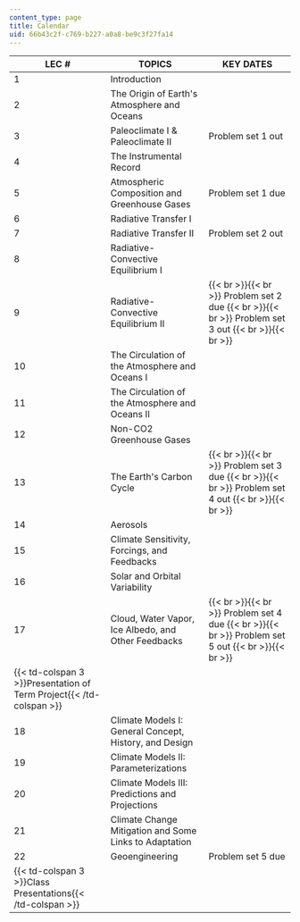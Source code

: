 ```yaml
---
content_type: page
title: Calendar
uid: 66b43c2f-c769-b227-a0a8-be9c3f27fa14
---
```


| LEC # | TOPICS | KEY DATES |
| --- | --- | --- |
| 1 | Introduction | &nbsp; |
| 2 | The Origin of Earth's Atmosphere and Oceans | &nbsp; |
| 3 | Paleoclimate I & Paleoclimate II | Problem set 1 out |
| 4 | The Instrumental Record | &nbsp; |
| 5 | Atmospheric Composition and Greenhouse Gases | Problem set 1 due |
| 6 | Radiative Transfer I | &nbsp; |
| 7 | Radiative Transfer II | Problem set 2 out |
| 8 | Radiative-Convective Equilibrium I | &nbsp; |
| 9 | Radiative-Convective Equilibrium II |  {{< br >}}{{< br >}} Problem set 2 due {{< br >}}{{< br >}} Problem set 3 out {{< br >}}{{< br >}}  |
| 10 | The Circulation of the Atmosphere and Oceans I | &nbsp; |
| 11 | The Circulation of the Atmosphere and Oceans II | &nbsp; |
| 12 | Non-CO2 Greenhouse Gases | &nbsp; |
| 13 | The Earth's Carbon Cycle |  {{< br >}}{{< br >}} Problem set 3 due {{< br >}}{{< br >}} Problem set 4 out {{< br >}}{{< br >}}  |
| 14 | Aerosols | &nbsp; |
| 15 | Climate Sensitivity, Forcings, and Feedbacks | &nbsp; |
| 16 | Solar and Orbital Variability | &nbsp; |
| 17 | Cloud, Water Vapor, Ice Albedo, and Other Feedbacks |  {{< br >}}{{< br >}} Problem set 4 due {{< br >}}{{< br >}} Problem set 5 out {{< br >}}{{< br >}}  |
| {{< td-colspan 3 >}}Presentation of Term Project{{< /td-colspan >}} |||
| 18 | Climate Models I: General Concept, History, and Design | &nbsp; |
| 19 | Climate Models II: Parameterizations | &nbsp; |
| 20 | Climate Models III: Predictions and Projections | &nbsp; |
| 21 | Climate Change Mitigation and Some Links to Adaptation | &nbsp; |
| 22 | Geoengineering | Problem set 5 due |
| {{< td-colspan 3 >}}Class Presentations{{< /td-colspan >}} ||